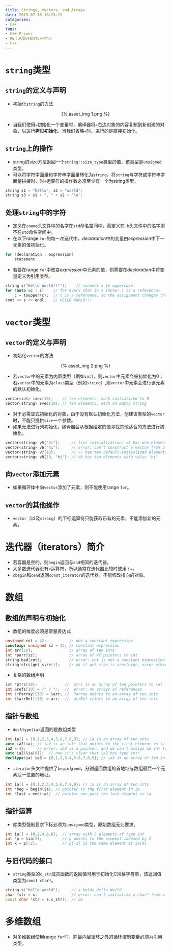 ```yaml
---
title: Strings, Vectors, and Arrays
date: 2019-07-18 10:23:13
categories:
- C++
tags:
- C++ Primer
- RE：从零开始的C++学习
- C++
---
```


# `string`类型

## `string`的定义与声明

- 初始化`string`的方法

<div align=center> {% asset_img 1.png %} </div>

- 当我们使用`=`初始化一个变量时，编译器将`=`右边对象的内容复制到新创建的对象，以进行**拷贝初始化**。当我们省略`=`时，进行的是直接初始化。

## `string`上的操作

- string的size方法返回一个`string::size_type`类型的值，该类型是`unsigned`类型。
- 可以将字符字面量和字符串字面量转化为`string`，将`string`与字符或字符串字面量拼接时，时`+`运算符的操作数必须至少有一个为string类型。
```c++
string s1 = "hello", s2 = "world";
string s3 = s1 + ", " + s2 + '\n';
```

## 处理`string`中的字符

- 定义在`cname`头文件中的名字在`std`命名空间中，而定义在`.h`头文件中的名字则不在`std`命名空间中。
- 在以下range `for`的每一次迭代中，*declaration*中的变量由*expression*中下一元素的值初始化。
```c++
for (declaration : expression)
    statement
```

- 若要在range `for`中改变*expression*中元素的值，则需要在*declaration*中将变量定义为引用类型。
```c++
string s("Hello World!!!");    // convert s to uppercase
for (auto &c : s)    // for every char in s (note: c is a reference)
    c = toupper(c);  // c is a reference, so the assignment changes the char in s
cout << s << endl;   // HELLO WORLD!!!
```

# `vector`类型

## `vector`的定义与声明

- 初始化`vector`的方法

<div align=center> {% asset_img 2.png %} </div>

- 若`vector`中的元素为内置类型（例如`int`），则`vector`中元素会被初始化为0；若`vector`中的元素为`class`类型（例如`string`）,则`vector`中元素会进行该元素的默认初始化。
```c++
vector<int> ivec(10);    // ten elements, each initialized to 0
vector<string> svec(10); // ten elements, each an empty string
```

- 对于必需显式初始化的对象，由于没有默认初始化方法，创建该类型的`vector`时，不能只提供`size`一个参数。
- 如果无法进行列初始化，编译器会从根据给定的值寻找其他适合的方法进行初始化。
```c++
vector<string> v5{"hi"};     // list initialization: v5 has one element
vector<string> v6("hi");     // error: can't construct a vector from a string literal
vector<string> v7{10};       // v7 has ten default-initialized elements
vector<string> v8{10, "hi"}; // v8 has ten elements with value "hi"
```

## 向`vector`添加元素

- 如果循环体中向`vector`添加了元素，则不能使用range `for`。

## `vector`的其他操作

- `vector`（以及`string`）的下标运算符只能获取已有的元素，不能添加新的元素。

# 迭代器（iterators）简介

- 若容器是空的，则`begin`返回与`end`相同的迭代器。
- 大多数迭代器没有`<`运算符，所以通常在迭代器比较时使用`！=`。
- `cbegin`和`cend`返回`const_iterator`的迭代器，不能修改指向的对象。

# 数组

## 数组的声明与初始化

- 数组的维度必须是常量表达式
```c++
unsigned cnt = 42;          // not a constant expression
constexpr unsigned sz = 42; // constant expression
int arr[10];                // array of ten ints
int *parr[sz];              // array of 42 pointers to int
string bad[cnt];            // error: cnt is not a constant expression
string strs[get_size()];    // ok if get_size is constexpr, error otherwise
```
- 复杂的数组声明
```c++
int *ptrs[10];            //  ptrs is an array of ten pointers to int
int &refs[10] = /* ? */;  //  error: no arrays of references
int (*Parray)[10] = &arr; //  Parray points to an array of ten ints
int (&arrRef)[10] = arr;  //  arrRef refers to an array of ten ints
```

## 指针与数组

- `decltype(ia)`返回的是数组类型
```c++
int ia[] = {0,1,2,3,4,5,6,7,8,9}; // ia is an array of ten ints
auto ia2(ia); // ia2 is an int* that points to the first element in ia
ia2 = 42;     // error: ia2 is a pointer, and we can't assign an int to a pointer
auto ia2(&ia[0]);  // now it's clear that ia2 has type int*
decltype(ia) ia3 = {0,1,2,3,4,5,6,7,8,9}; // ia3 is an array of ten ints
```

- `iterator`头文件提供了`begin`与`end`，分别返回数组的首地址与数组最后一个元素后一位置的地址。
```c++
int ia[] = {0,1,2,3,4,5,6,7,8,9}; // ia is an array of ten ints
int *beg = begin(ia); // pointer to the first element in ia
int *last = end(ia);  // pointer one past the last element in ia
```

## 指针运算

- 库类型强制要求下标必须为`unsigned`类型，原始数组无此要求。
```c++
int ia[] = {0,2,4,6,8};  // array with 5 elements of type int
int *p = &ia[2];         // p points to the element indexed by 2
int k = p[-2];           // p[-2] is the same element as ia[0]
```

## 与旧代码的接口

- `string`类型的`c_str`成员函数的返回值可用于初始化C风格字符串，该返回值类型为`const char*`。
```c++
string s("Hello world");     // s holds Hello World
char *str = s;               // error: can't initialize a char* from a string
const char *str = s.c_str(); // ok
```

# 多维数组

- 对多维数组使用range `for`时，除最内层循环之外的循环控制变量必须为引用类型。